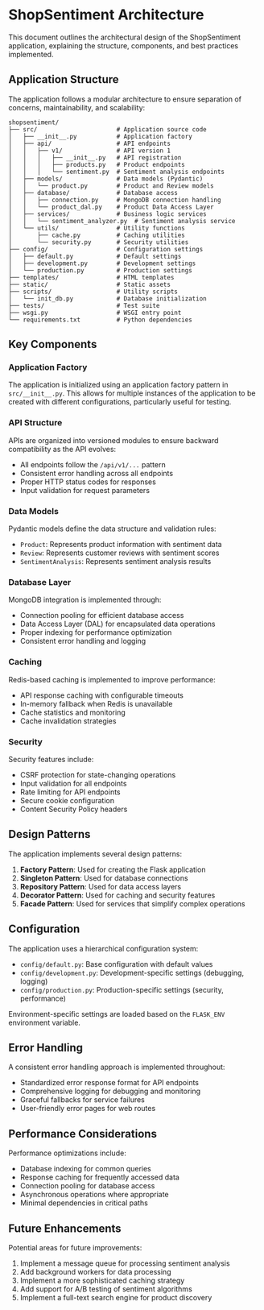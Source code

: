 # ShopSentiment Architecture

This document outlines the architectural design of the ShopSentiment application, explaining the structure, components, and best practices implemented.

## Application Structure

The application follows a modular architecture to ensure separation of concerns, maintainability, and scalability:

```
shopsentiment/
├── src/                      # Application source code
│   ├── __init__.py           # Application factory
│   ├── api/                  # API endpoints
│   │   ├── v1/               # API version 1
│   │   │   ├── __init__.py   # API registration
│   │   │   ├── products.py   # Product endpoints
│   │   │   └── sentiment.py  # Sentiment analysis endpoints
│   ├── models/               # Data models (Pydantic)
│   │   └── product.py        # Product and Review models
│   ├── database/             # Database access
│   │   ├── connection.py     # MongoDB connection handling
│   │   └── product_dal.py    # Product Data Access Layer
│   ├── services/             # Business logic services
│   │   └── sentiment_analyzer.py  # Sentiment analysis service
│   └── utils/                # Utility functions
│       ├── cache.py          # Caching utilities
│       └── security.py       # Security utilities
├── config/                   # Configuration settings
│   ├── default.py            # Default settings
│   ├── development.py        # Development settings
│   └── production.py         # Production settings
├── templates/                # HTML templates
├── static/                   # Static assets
├── scripts/                  # Utility scripts
│   └── init_db.py            # Database initialization
├── tests/                    # Test suite
├── wsgi.py                   # WSGI entry point
└── requirements.txt          # Python dependencies
```

## Key Components

### Application Factory

The application is initialized using an application factory pattern in `src/__init__.py`. This allows for multiple instances of the application to be created with different configurations, particularly useful for testing.

### API Structure

APIs are organized into versioned modules to ensure backward compatibility as the API evolves:

- All endpoints follow the `/api/v1/...` pattern
- Consistent error handling across all endpoints
- Proper HTTP status codes for responses
- Input validation for request parameters

### Data Models

Pydantic models define the data structure and validation rules:

- `Product`: Represents product information with sentiment data
- `Review`: Represents customer reviews with sentiment scores
- `SentimentAnalysis`: Represents sentiment analysis results

### Database Layer

MongoDB integration is implemented through:

- Connection pooling for efficient database access
- Data Access Layer (DAL) for encapsulated data operations
- Proper indexing for performance optimization
- Consistent error handling and logging

### Caching

Redis-based caching is implemented to improve performance:

- API response caching with configurable timeouts
- In-memory fallback when Redis is unavailable
- Cache statistics and monitoring
- Cache invalidation strategies

### Security

Security features include:

- CSRF protection for state-changing operations
- Input validation for all endpoints
- Rate limiting for API endpoints
- Secure cookie configuration
- Content Security Policy headers

## Design Patterns

The application implements several design patterns:

1. **Factory Pattern**: Used for creating the Flask application
2. **Singleton Pattern**: Used for database connections
3. **Repository Pattern**: Used for data access layers
4. **Decorator Pattern**: Used for caching and security features
5. **Facade Pattern**: Used for services that simplify complex operations

## Configuration

The application uses a hierarchical configuration system:

- `config/default.py`: Base configuration with default values
- `config/development.py`: Development-specific settings (debugging, logging)
- `config/production.py`: Production-specific settings (security, performance)

Environment-specific settings are loaded based on the `FLASK_ENV` environment variable.

## Error Handling

A consistent error handling approach is implemented throughout:

- Standardized error response format for API endpoints
- Comprehensive logging for debugging and monitoring
- Graceful fallbacks for service failures
- User-friendly error pages for web routes

## Performance Considerations

Performance optimizations include:

- Database indexing for common queries
- Response caching for frequently accessed data
- Connection pooling for database access
- Asynchronous operations where appropriate
- Minimal dependencies in critical paths

## Future Enhancements

Potential areas for future improvements:

1. Implement a message queue for processing sentiment analysis
2. Add background workers for data processing
3. Implement a more sophisticated caching strategy
4. Add support for A/B testing of sentiment algorithms
5. Implement a full-text search engine for product discovery 